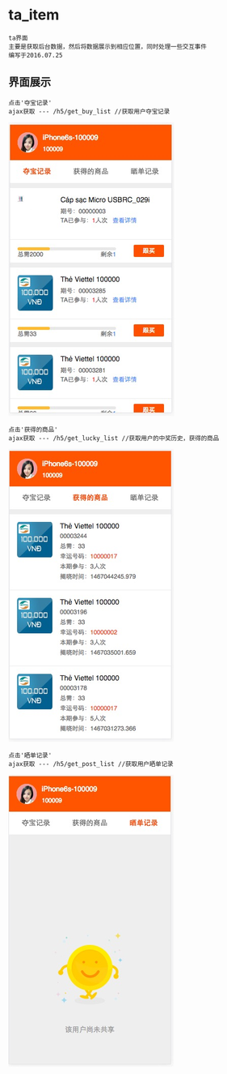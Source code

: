 # ta_item

    ta界面
    主要是获取后台数据，然后将数据展示到相应位置，同时处理一些交互事件
    编写于2016.07.25  

##  界面展示

    点击'夺宝记录'
    ajax获取 --- /h5/get_buy_list //获取用户夺宝记录
![界面展示1](https://github.com/miniwyy/ta_item/blob/master/map_picture/demo01.png "界面展示1")

    点击'获得的商品'
    ajax获取 --- /h5/get_lucky_list //获取用户的中奖历史，获得的商品
![界面展示2](https://github.com/miniwyy/ta_item/blob/master/map_picture/demo02.png "界面展示2")  

    点击'晒单记录'
    ajax获取 --- /h5/get_post_list //获取用户晒单记录
![界面展示3](https://github.com/miniwyy/ta_item/blob/master/map_picture/demo03.png "界面展示3")  
